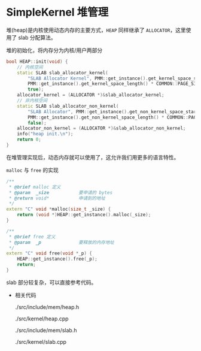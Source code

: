 # SimpleKernel 堆管理

堆(heap)是内核使用动态内存的主要方式，`HEAP` 同样继承了 `ALLOCATOR`，这里使用了 slab 分配算法。


堆的初始化，将内存分为内核/用户两部分
```c++
bool HEAP::init(void) {
    // 内核空间
    static SLAB slab_allocator_kernel(
        "SLAB Allocator Kernel", PMM::get_instance().get_kernel_space_start(),
        PMM::get_instance().get_kernel_space_length() * COMMON::PAGE_SIZE,
        true);
    allocator_kernel = (ALLOCATOR *)&slab_allocator_kernel;
    // 非内核空间
    static SLAB slab_allocator_non_kernel(
        "SLAB Allocator", PMM::get_instance().get_non_kernel_space_start(),
        PMM::get_instance().get_non_kernel_space_length() * COMMON::PAGE_SIZE,
        false);
    allocator_non_kernel = (ALLOCATOR *)&slab_allocator_non_kernel;
    info("heap init.\n");
    return 0;
}
```

在堆管理实现后，动态内存就可以使用了，这允许我们用更多的语言特性。

`malloc` 与 `free` 的实现
```c++
/**
 * @brief malloc 定义
 * @param  _size           要申请的 bytes
 * @return void*           申请到的地址
 */
extern "C" void *malloc(size_t _size) {
    return (void *)HEAP::get_instance().malloc(_size);
}

/**
 * @brief free 定义
 * @param  _p              要释放的内存地址
 */
extern "C" void free(void *_p) {
    HEAP::get_instance().free(_p);
    return;
}
```

slab 部分较复杂，可以直接参考代码。

- 相关代码

    ./src/include/mem/heap.h

    ./src/kernel/heap.cpp

    ./src/include/mem/slab.h

    ./src/kernel/slab.cpp
